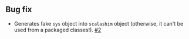 ## Bug fix

- Generates fake `sys` object into `scalashim` object (otherwise, it can't be used from a packaged classes!). [#2][2]

  [2]: https://github.com/sbt/sbt-scalashim/issues/2
